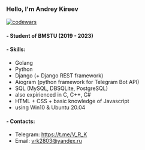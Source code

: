 ### Hello, I'm Andrey Kireev

[![codewars](https://www.codewars.com/users/billy_talent/badges/large)](https://www.codewars.com/users/billy_talent)

#### - Student of BMSTU (2019 - 2023)
#### - Skills:
- Golang
- Python
- Django (+ Django REST framework)
- Aiogram (python framework for Telegram Bot API)
- SQL (MySQL, DBSQLite, PostgreSQL)
- also expirienced in C, C++, C#
- HTML + CSS + basic knowledge of Javascript
- using Win10 & Ubuntu 20.04
#### - Contacts:
- Telegram: https://t.me/V_R_K
- Email: vrk2803@yandex.ru

